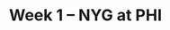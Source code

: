 ---
layout: game
title: Week 1 – NYG at PHI
season: 2004
game_id: 2004_01_NYG_PHI
away_team: NYG
home_team: PHI
---